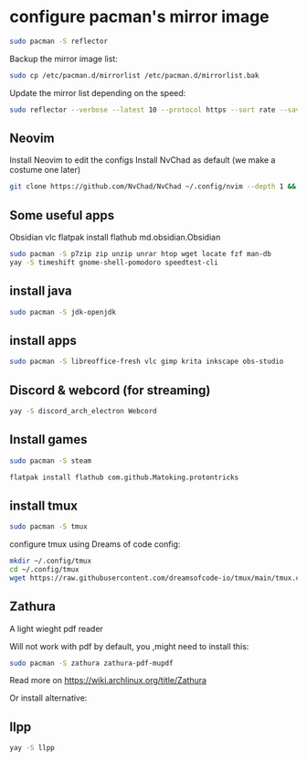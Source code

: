 # configure  pacman's mirror image

```bash
sudo pacman -S reflector
```

Backup the mirror image list:

```bash
sudo cp /etc/pacman.d/mirrorlist /etc/pacman.d/mirrorlist.bak
```

Update the mirror list depending on the speed:

```bash
sudo reflector --verbose --latest 10 --protocol https --sort rate --save /etc/pacman.d/mirrorlist
```

## Neovim

Install Neovim to edit the configs
Install NvChad as default (we make a costume one later)

```bash
git clone https://github.com/NvChad/NvChad ~/.config/nvim --depth 1 && nvim
```

## Some useful apps

Obsidian vlc
flatpak install flathub md.obsidian.Obsidian

```bash
sudo pacman -S p7zip zip unzip unrar htop wget locate fzf man-db
yay -S timeshift gnome-shell-pomodoro speedtest-cli
```

## install java

```bash
sudo pacman -S jdk-openjdk
```

## install apps

```bash
sudo pacman -S libreoffice-fresh vlc gimp krita inkscape obs-studio
```

## Discord & webcord (for streaming)

```bash
yay -S discord_arch_electron Webcord 
```

## Install games

```bash
sudo pacman -S steam
```

```bash
flatpak install flathub com.github.Matoking.protontricks
```

## install tmux

```bash
sudo pacman -S tmux
```

configure tmux using Dreams of code config:

```bash
mkdir ~/.config/tmux
cd ~/.config/tmux
wget https://raw.githubusercontent.com/dreamsofcode-io/tmux/main/tmux.conf
```

## Zathura

A light wieght pdf reader

Will not work with pdf by default, you ,might need to install this:

```bash
sudo pacman -S zathura zathura-pdf-mupdf
```

Read more on <https://wiki.archlinux.org/title/Zathura>

Or install alternative:

## llpp

```bash
yay -S llpp
```
